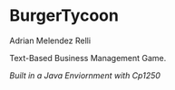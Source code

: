 # BurgerTycoon
Adrian Melendez Relli

Text-Based Business Management Game.

*Built in a Java Enviornment with Cp1250*
